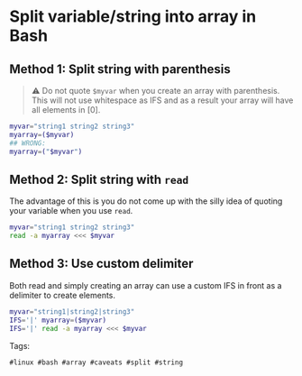 # Split variable/string into array in Bash

## Method 1: Split string with parenthesis

> ⚠️  Do not quote `$myvar` when you create an array with parenthesis. This will
not use whitespace as IFS and as a result your array will have all elements in
[0].

```bash
myvar="string1 string2 string3"
myarray=($myvar)
## WRONG:
myarray=("$myvar")
```

## Method 2: Split string with `read`

The advantage of this is you do not come up with the silly idea of quoting your
variable when you use `read`.

```bash
myvar="string1 string2 string3"
read -a myarray <<< $myvar
```

## Method 3: Use custom delimiter

Both read and simply creating an array can use a custom IFS in front as
a delimiter to create elements.

```bash
myvar="string1|string2|string3"
IFS='|' myarray=($myvar)
IFS='|' read -a myarray <<< $myvar
```

Tags:

    #linux #bash #array #caveats #split #string
